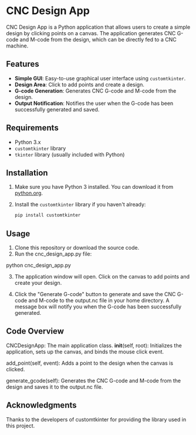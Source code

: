 # CNC Design App

CNC Design App is a Python application that allows users to create a simple design by clicking points on a canvas. The application generates CNC G-code and M-code from the design, which can be directly fed to a CNC machine.

## Features

- **Simple GUI**: Easy-to-use graphical user interface using `customtkinter`.
- **Design Area**: Click to add points and create a design.
- **G-code Generation**: Generates CNC G-code and M-code from the design.
- **Output Notification**: Notifies the user when the G-code has been successfully generated and saved.

## Requirements

- Python 3.x
- `customtkinter` library
- `tkinter` library (usually included with Python)

## Installation

1. Make sure you have Python 3 installed. You can download it from [python.org](https://www.python.org/).
2. Install the `customtkinter` library if you haven't already:

   ```bash
   pip install customtkinter
   
## Usage
1. Clone this repository or download the source code.
2. Run the cnc_design_app.py file:

python cnc_design_app.py

3. The application window will open. Click on the canvas to add points and create your design.

4. Click the "Generate G-code" button to generate and save the CNC G-code and M-code to the output.nc file in your home directory. A message box will notify you when the G-code has been successfully generated.

## Code Overview

CNCDesignApp: The main application class.
__init__(self, root): Initializes the application, sets up the canvas, and binds the mouse click event.

add_point(self, event): Adds a point to the design when the canvas is clicked.

generate_gcode(self): Generates the CNC G-code and M-code from the design and saves it to the output.nc file.

## Acknowledgments

Thanks to the developers of customtkinter for providing the library used in this project.
